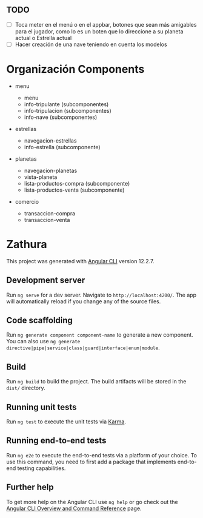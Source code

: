## TODO
- [ ] Toca meter en el menú o en el appbar, botones que sean más amigables para el jugador, como lo es un boten que lo direccione a su planeta actual o Estrella actual
- [ ] Hacer creación de una nave teniendo en cuenta los modelos

# Organización Components

- menu
  - menu
  - info-tripulante (subcomponentes)
  - info-tripulacion (subcomponentes)
  - info-nave (subcomponentes)

- estrellas
  - navegacion-estrellas
  - info-estrella (subcomponente)

- planetas
  - navegacion-planetas
  - vista-planeta
  - lista-productos-compra (subcomponente)
  - lista-productos-venta (subcomponente)

- comercio
  - transaccion-compra
  - transaccion-venta

# Zathura

This project was generated with [Angular CLI](https://github.com/angular/angular-cli) version 12.2.7.

## Development server

Run `ng serve` for a dev server. Navigate to `http://localhost:4200/`. The app will automatically reload if you change any of the source files.

## Code scaffolding

Run `ng generate component component-name` to generate a new component. You can also use `ng generate directive|pipe|service|class|guard|interface|enum|module`.

## Build

Run `ng build` to build the project. The build artifacts will be stored in the `dist/` directory.

## Running unit tests

Run `ng test` to execute the unit tests via [Karma](https://karma-runner.github.io).

## Running end-to-end tests

Run `ng e2e` to execute the end-to-end tests via a platform of your choice. To use this command, you need to first add a package that implements end-to-end testing capabilities.

## Further help

To get more help on the Angular CLI use `ng help` or go check out the [Angular CLI Overview and Command Reference](https://angular.io/cli) page.
